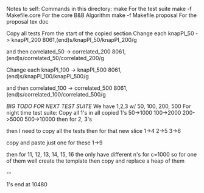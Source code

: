 Notes to self:
  Commands in this directory:
    make 			For the test suite
    make -f Makefile.core	For the core B&B Algorithm
    make -f Makefile.proposal	For the proposal tex doc


Copy all tests
 From the start of the copied section
  Change each knapPI_50 -> knapPI_200
  8061,(end)s/knapPI_50/knapPI_200/g

  and then correlated_50 -> correlated_200
  8061,(end)s/correlated_50/correlated_200/g

  Change each knapPI_100 -> knapPI_500
  8061,(end)s/knapPI_100/knapPI_500/g

  and then correlated_100 -> correlated_500
  8061,(end)s/correlated_100/correlated_500/g

_BIG TODO FOR NEXT TEST SUITE_
We have 1,2,3 w/ 50, 100, 200, 500
For night time test suite:
Copy all 1's
 in all copied 1's
  50->1000
  100->2000
  200->5000
  500->10000
then for 2, 3's

then I need to copy all the tests
then for that new slice
 1->4
 2->5
 3->6
 
copy and paste just one for these
 1->9

then for 11, 12, 13, 14, 15, 16
the only have different n's for c=1000
so for one of them well create the template
then copy and replace a heap of them

--

1's end at 10480
